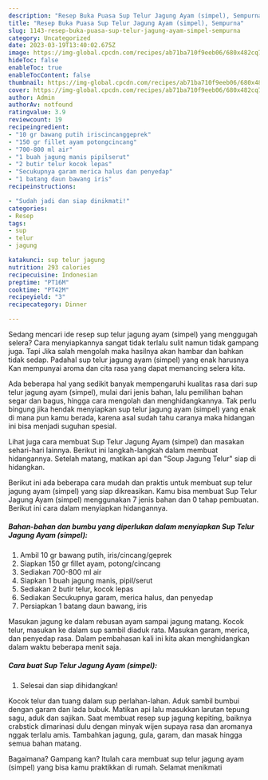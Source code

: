 ```yaml
---
description: "Resep Buka Puasa Sup Telur Jagung Ayam (simpel), Sempurna"
title: "Resep Buka Puasa Sup Telur Jagung Ayam (simpel), Sempurna"
slug: 1143-resep-buka-puasa-sup-telur-jagung-ayam-simpel-sempurna
category: Uncategorized
date: 2023-03-19T13:40:02.675Z
image: https://img-global.cpcdn.com/recipes/ab71ba710f9eeb06/680x482cq70/sup-telur-jagung-ayam-simpel-foto-resep-utama.jpg
hideToc: false
enableToc: true
enableTocContent: false
thumbnail: https://img-global.cpcdn.com/recipes/ab71ba710f9eeb06/680x482cq70/sup-telur-jagung-ayam-simpel-foto-resep-utama.jpg
cover: https://img-global.cpcdn.com/recipes/ab71ba710f9eeb06/680x482cq70/sup-telur-jagung-ayam-simpel-foto-resep-utama.jpg
author: Admin
authorAv: notfound
ratingvalue: 3.9
reviewcount: 19
recipeingredient:
- "10 gr bawang putih iriscincanggeprek"
- "150 gr fillet ayam potongcincang"
- "700-800 ml air"
- "1 buah jagung manis pipilserut"
- "2 butir telur kocok lepas"
- "Secukupnya garam merica halus dan penyedap"
- "1 batang daun bawang iris"
recipeinstructions:

- "Sudah jadi dan siap dinikmati!"
categories:
- Resep
tags:
- sup
- telur
- jagung

katakunci: sup telur jagung 
nutrition: 293 calories
recipecuisine: Indonesian
preptime: "PT16M"
cooktime: "PT42M"
recipeyield: "3"
recipecategory: Dinner

---
```



Sedang mencari ide resep sup telur jagung ayam (simpel) yang menggugah selera? Cara menyiapkannya sangat tidak terlalu sulit namun tidak gampang juga. Tapi Jika salah mengolah maka hasilnya akan hambar dan bahkan tidak sedap. Padahal sup telur jagung ayam (simpel) yang enak harusnya Kan mempunyai aroma dan cita rasa yang dapat memancing selera kita.


Ada beberapa hal yang sedikit banyak mempengaruhi kualitas rasa dari sup telur jagung ayam (simpel), mulai dari jenis bahan, lalu pemilihan bahan segar dan bagus, hingga cara mengolah dan menghidangkannya. Tak perlu bingung jika hendak menyiapkan sup telur jagung ayam (simpel) yang enak di mana pun kamu berada, karena asal sudah tahu caranya maka hidangan ini bisa menjadi suguhan spesial.

Lihat juga cara membuat Sup Telur Jagung Ayam (simpel) dan masakan sehari-hari lainnya. Berikut ini langkah-langkah dalam membuat hidangannya. Setelah matang, matikan api dan &#34;Soup Jagung Telur&#34; siap di hidangkan.


Berikut ini ada beberapa cara mudah dan praktis untuk membuat sup telur jagung ayam (simpel) yang siap dikreasikan. Kamu bisa membuat Sup Telur Jagung Ayam (simpel) menggunakan 7 jenis bahan dan 0 tahap pembuatan. Berikut ini cara dalam menyiapkan hidangannya.

<!--inarticleads1-->

##### Bahan-bahan dan bumbu yang diperlukan dalam menyiapkan Sup Telur Jagung Ayam (simpel):

1. Ambil 10 gr bawang putih, iris/cincang/geprek
1. Siapkan 150 gr fillet ayam, potong/cincang
1. Sediakan 700-800 ml air
1. Siapkan 1 buah jagung manis, pipil/serut
1. Sediakan 2 butir telur, kocok lepas
1. Sediakan Secukupnya garam, merica halus, dan penyedap
1. Persiapkan 1 batang daun bawang, iris


Masukan jagung ke dalam rebusan ayam sampai jagung matang. Kocok telur, masukan ke dalam sup sambil diaduk rata. Masukan garam, merica, dan penyedap rasa. Dalam pembahasan kali ini kita akan menghidangkan dalam waktu beberapa menit saja. 

<!--inarticleads2-->

##### Cara buat Sup Telur Jagung Ayam (simpel):


1. Selesai dan siap dihidangkan!

Kocok telur dan tuang dalam sup perlahan-lahan. Aduk sambil bumbui dengan garam dan lada bubuk. Matikan api lalu masukkan larutan tepung sagu, aduk dan sajikan. Saat membuat resep sup jagung kepiting, baiknya crabstick dimarinasi dulu dengan minyak wijen supaya rasa dan aromanya nggak terlalu amis. Tambahkan jagung, gula, garam, dan masak hingga semua bahan matang. 

Bagaimana? Gampang kan? Itulah cara membuat sup telur jagung ayam (simpel) yang bisa kamu praktikkan di rumah. Selamat menikmati
